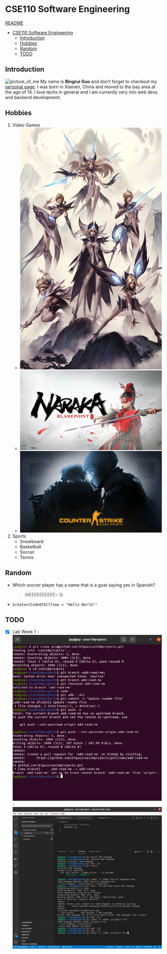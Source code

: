 # CSE110 Software Engineering
[README](README.md)
- [CSE110 Software Engineering](#cse110-software-engineering)
  - [Introduction](#introduction)
  - [Hobbies](#hobbies)
  - [Random](#random)
  - [TODO](#todo)
## Introduction
![picture_of_me](img/IMG_9646.PNG)
My name is **Bingrui Guo** and don't forget to checkout my [personal page](https://b7guo.github.io/). I was born in Xiamen, China and moved to the bay area at the age of 14. I love techs in general and I am currently very into web devs and backend development.
## Hobbies
1. Video Games
   - <img src = "img/League_IG.jpg" alt = "League" width = "540" height = "777">
   - ![Naraka:Bladepoint](img/naraka.jpeg)
   - ![CSGO](img/csgo.jpg)
2. Sports
   - Snowboard
   - Basketball
   - Soccer
   - Tennis
## Random
- Which soccer player has a name that is a goat saying yes in Spanish?
    > MEEEEEEEEEE~ Si
- `GreatestCodeOfAllTime = "Hello World!"` 
## TODO
- [x] Lab Week 1
      - ![screenshot1](screenshots/Screenshot%20from%202021-09-26%2019-38-41.png)
      - ![screenshot2](screenshots/Screenshot%20from%202021-09-26%2019-54-00.png)
